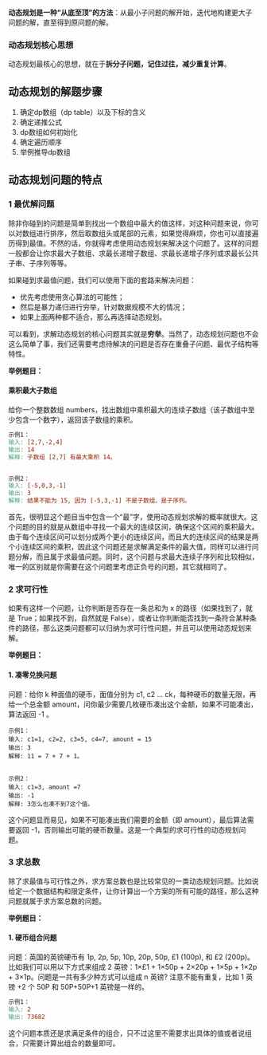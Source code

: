 **动态规划是一种“从底至顶”的方法**：从最小子问题的解开始，迭代地构建更大子问题的解，直至得到原问题的解。

### 动态规划核心思想

动态规划最核心的思想，就在于**拆分子问题，记住过往，减少重复计算**。

## 动态规划的解题步骤

1. 确定dp数组（dp table）以及下标的含义
2. 确定递推公式
3. dp数组如何初始化
4. 确定遍历顺序
5. 举例推导dp数组





## 动态规划问题的特点

### 1 最优解问题

除非你碰到的问题是简单到找出一个数组中最大的值这样，对这种问题来说，你可以对数组进行排序，然后取数组头或尾部的元素，如果觉得麻烦，你也可以直接遍历得到最值。不然的话，你就得考虑使用动态规划来解决这个问题了。这样的问题一般都会让你求最大子数组、求最长递增子数组、求最长递增子序列或求最长公共子串、子序列等等。

如果碰到求最值问题，我们可以使用下面的套路来解决问题：

- 优先考虑使用贪心算法的可能性；
- 然后是暴力递归进行穷举，针对数据规模不大的情况；
- 如果上面两种都不适合，那么再选择动态规划。

可以看到，求解动态规划的核心问题其实就是**穷举**。当然了，动态规划问题也不会这么简单了事，我们还需要考虑待解决的问题是否存在重叠子问题、最优子结构等特性。

**举例题目：**

#### 乘积最大子数组

给你一个整数数组 numbers，找出数组中乘积最大的连续子数组（该子数组中至少包含一个数字），返回该子数组的乘积。

```makefile
示例1：
输入: [2,7,-2,4]
输出: 14
解释: 子数组 [2,7] 有最大乘积 14。


示例2：
输入: [-5,0,3,-1]
输出: 3
解释: 结果不能为 15, 因为 [-5,3,-1] 不是子数组，是子序列。
```

首先，很明显这个题目当中包含一个“最”字，使用动态规划求解的概率就很大。这个问题的目的就是从数组中寻找一个最大的连续区间，确保这个区间的乘积最大。由于每个连续区间可以划分成两个更小的连续区间，而且大的连续区间的结果是两个小连续区间的乘积，因此这个问题还是求解满足条件的最大值，同样可以进行问题分解，而且属于求最值问题。同时，这个问题与求最大连续子序列和比较相似，唯一的区别就是你需要在这个问题里考虑正负号的问题，其它就相同了。



### 2 求可行性

如果有这样一个问题，让你判断是否存在一条总和为 x 的路径（如果找到了，就是 True；如果找不到，自然就是 False），或者让你判断能否找到一条符合某种条件的路径，那么这类问题都可以归纳为求可行性问题，并且可以使用动态规划来解。

**举例题目：**

#### 1. 凑零兑换问题

问题：给你 k 种面值的硬币，面值分别为 c1, c2 … ck，每种硬币的数量无限，再给一个总金额 amount，问你最少需要几枚硬币凑出这个金额，如果不可能凑出，算法返回 -1 。

```routeros
示例1：
输入: c1=1, c2=2, c3=5, c4=7, amount = 15
输出: 3
解释: 11 = 7 + 7 + 1。


示例2：
输入: c1=3, amount =7
输出: -1
解释: 3怎么也凑不到7这个值。
```

这个问题显而易见，如果不可能凑出我们需要的金额（即 amount），最后算法需要返回 -1，否则输出可能的硬币数量。这是一个典型的求可行性的动态规划问题。



### 3 求总数

除了求最值与可行性之外，求方案总数也是比较常见的一类动态规划问题。比如说给定一个数据结构和限定条件，让你计算出一个方案的所有可能的路径，那么这种问题就属于求方案总数的问题。

**举例题目：**

#### 1. 硬币组合问题

问题：英国的英镑硬币有 1p, 2p, 5p, 10p, 20p, 50p, £1 (100p), 和 £2 (200p)。比如我们可以用以下方式来组成 2 英镑：1×£1 + 1×50p + 2×20p + 1×5p + 1×2p + 3×1p。问题是一共有多少种方式可以组成 n 英镑? 注意不能有重复，比如 1 英镑 +2 个 50P 和 50P+50P+1 英镑是一样的。

```makefile
示例1：
输入: 2
输出: 73682 
```

这个问题本质还是求满足条件的组合，只不过这里不需要求出具体的值或者说组合，只需要计算出组合的数量即可。
